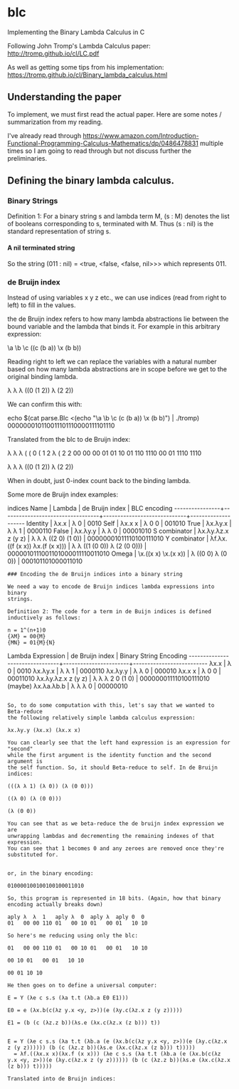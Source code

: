 # blc
Implementing the Binary Lambda Calculus in C

Following John Tromp's Lambda Calculus paper: http://tromp.github.io/cl/LC.pdf

As well as getting some tips from his implementation: https://tromp.github.io/cl/Binary_lambda_calculus.html

## Understanding the paper

To implement, we must first read the actual paper. Here are some notes
/ summarization from my reading.

I've already read through https://www.amazon.com/Introduction-Functional-Programming-Calculus-Mathematics/dp/0486478831
multiple times so I am going to read through but not discuss further the
preliminaries.

## Defining the binary lambda calculus.

### Binary Strings

Definition 1: For a binary string s and lambda term M, (s : M) denotes the list
of booleans corresponding to s, terminated with M. Thus (s : nil) is the
standard representation of string s.

#### A nil terminated string

So the string (011 : nil) = <true, <false, <false, nil>>> which represents 011.


### de Bruijn index

Instead of using variables x y z etc., we can use indices (read from right to
left) to fill in the values.

the de Bruijn index refers to how many lambda abstractions lie between the bound
variable and the lambda that binds it. For example in this arbitrary expression:


\a \b \c ((c (b a)) \x (b b))

Reading right to left we can replace the variables with a natural number based
on how many lambda abstractions are in scope before we get to the original
binding lambda.

λ λ λ ((0 (1 2)) λ (2 2))

We can confirm this with:

echo $(cat parse.Blc <(echo "\a \b \c (c (b a)) \x (b b)") | ./tromp)
000000010110011101110000111101110

Translated from the blc to de Bruijn index:

λ  λ  λ  (  (  0  (  1   2    λ  (  2    2
00 00 00 01 01 10 01 110 1110 00 01 1110 1110

λ λ λ ((0 (1 2)) λ (2 2))

When in doubt, just 0-index count back to the binding lambda.

Some more de Bruijn index examples:

indices
Name		| Lambda			   | de Bruijn index             | BLC encoding
----------------+----------------------------------+-----------------------------+--------------------
Identity 	| λx.x				   | λ 0			 | 0010
Self		| λx.x x			   | λ 0 0			 | 001010
True		| λx.λy.x			   | λ λ 1			 | 0000110
False		| λx.λy.y			   | λ λ 0			 | 00001010
S combinator	| λx.λy.λz.x z (y z)		   | λ λ λ ((2 0) (1 0))	 | 00000001011110100111010
Y combinator	| λf.λx.((f (x x)) λx.(f (x x)))   | λ λ ((1 (0 0)) λ (2 (0 0))) | 0000010111001101000011110011010
Omega		| \x.((x x) \x.(x x))		   | λ ((0 0) λ (0 0))		 | 000101101000011010
```
### Encoding the de Bruijn indices into a binary string

We need a way to encode de Bruijn indices lambda expressions into binary
strings. 

Definition 2: The code for a term in de Buijn indices is defined
inductively as follows:

n = 1^(n+1)0
{λM} = 00{M}
{MN} = 01{M}{N}

```
Lambda Expression		| de Bruijn index	| Binary String Encoding
--------------------------------+-----------------------+--------------------------
λx.x				| λ 0			| 0010
λx.λy.x				| λ λ 1			| 0000110
λx.λy.y				| λ λ 0			| 000010
λx.x x				| λ 0 0			| 00011010
λx.λy.λz.x z (y z)		| λ λ λ 2 0 (1 0)	| 000000011110100111010 (maybe)
λx.λa.λb.b			| λ λ λ 0		| 00000010
```

So, to do some computation with this, let's say that we wanted to Beta-reduce
the following relatively simple lambda calculus expression:

λx.λy.y (λx.x) (λx.x x)

You can clearly see that the left hand expression is an expression for "second"
while the first argument is the identity function and the second argument is
the self function. So, it should Beta-reduce to self. In de Bruijn indices:

(((λ λ 1) (λ 0)) (λ (0 0)))

((λ 0) (λ (0 0)))

(λ (0 0))

You can see that as we beta-reduce the de bruijn index expression we are
unwrapping lambdas and decrementing the remaining indexes of that expression.
You can see that 1 becomes 0 and any zeroes are removed once they're
substituted for.


or, in the binary encoding:

010000100100100100011010

So, this program is represented in 18 bits. (Again, how that binary encoding actually breaks down)

aply λ  λ  1   aply λ  0  aply λ  aply 0  0
01   00 00 110 01   00 10 01   00 01   10 10

So here's me reducing using only the blc:

01   00 00 110 01   00 10 01   00 01   10 10

00 10 01   00 01   10 10

00 01 10 10

He then goes on to define a universal computer:

E = Y (λe c s.s (λa t.t (λb.a E0 E1)))

E0 = e (λx.b(c(λz y.x <y, z>))(e (λy.c(λz.x z (y z)))))

E1 = (b (c (λz.z b))(λs.e (λx.c(λz.x (z b))) t))


E = Y (λe c s.s (λa t.t (λb.a (e (λx.b(c(λz y.x <y, z>))(e (λy.c(λz.x z (y z)))))) (b (c (λz.z b))(λs.e (λx.c(λz.x (z b))) t)))))
  = λf.((λx.x x)(λx.f (x x))) (λe c s.s (λa t.t (λb.a (e (λx.b(c(λz y.x <y, z>))(e (λy.c(λz.x z (y z)))))) (b (c (λz.z b))(λs.e (λx.c(λz.x (z b))) t)))))

Translated into de Bruijn indices:
